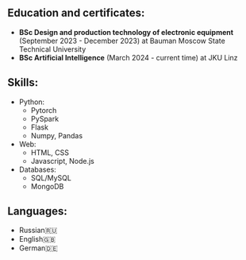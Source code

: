 <h2>Education and certificates:</h2>
<ul>
	<li><b>BSc Design and production technology of electronic equipment</b> (September 2023 - December 2023) at Bauman Moscow State Technical University</li>
	<li><b>BSc Artificial Intelligence</b> (March 2024 - current time) at JKU Linz</li>
</ul>

<h2>Skills:</h2>
<ul>
<li>
	Python:
	<ul>
		<li>Pytorch</li>
  	<li>PySpark</li>
  	<li>Flask</li>
  	<li>Numpy, Pandas</li>
	</ul>
</li>
<li>
	Web:
	<ul>
  <li>HTML, CSS</li>
  <li>Javascript, Node.js</li>
	</ul>
</li>
<li>
	Databases:
	<ul>
		<li>SQL/MySQL</li>
		<li>MongoDB</li>
	</ul>
</li>
</ul>

<h2>Languages:</h2>
<ul>
	<li>Russian🇷🇺</li>
 	<li>English🇬🇧</li>
	<li>German🇩🇪</li>
</ul>
